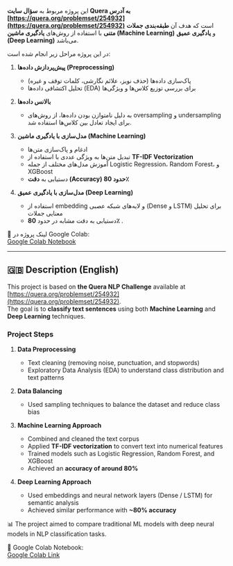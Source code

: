 
این پروژه مربوط به **سؤال سایت Quera به آدرس [https://quera.org/problemset/254932](https://quera.org/problemset/254932)** است که هدف آن **طبقه‌بندی جملات متنی** با استفاده از روش‌های **یادگیری ماشین (Machine Learning)** و **یادگیری عمیق (Deep Learning)** می‌باشد.  

در این پروژه مراحل زیر انجام شده است:

1. **پیش‌پردازش داده‌ها (Preprocessing)**  
   - پاک‌سازی داده‌ها (حذف نویز، علائم نگارشی، کلمات توقف و غیره)  
   - تحلیل اکتشافی داده‌ها (EDA) برای بررسی توزیع کلاس‌ها و ویژگی‌ها  

2. **بالانس داده‌ها**  
   - به دلیل نامتوازن بودن داده‌ها، از روش‌های oversampling و undersampling برای ایجاد تعادل بین کلاس‌ها استفاده شد.  

3. **مدل‌سازی با یادگیری ماشین (Machine Learning)**  
   - ادغام و پاک‌سازی متن‌ها  
   - تبدیل متن‌ها به ویژگی عددی با استفاده از **TF-IDF Vectorization**  
   - آموزش مدل‌های مختلف از جمله Logistic Regression، Random Forest، و XGBoost  
   - دستیابی به **دقت (Accuracy) حدود 80٪**

4. **مدل‌سازی با یادگیری عمیق (Deep Learning)**  
   - استفاده از embedding و لایه‌های شبکه عصبی (Dense و LSTM) برای تحلیل معنایی جملات  
   - دستیابی به دقت مشابه در حدود **80٪**
.

📎 لینک پروژه در Google Colab:  
[Google Colab Notebook](https://colab.research.google.com/drive/1_hM70Hauy-SRjYVbBWttB43-MtP92vw3)

---

## 🇬🇧 Description (English)

This project is based on **the Quera NLP Challenge** available at [https://quera.org/problemset/254932](https://quera.org/problemset/254932).  
The goal is to **classify text sentences** using both **Machine Learning** and **Deep Learning** techniques.

### Project Steps

1. **Data Preprocessing**  
   - Text cleaning (removing noise, punctuation, and stopwords)  
   - Exploratory Data Analysis (EDA) to understand class distribution and text patterns  

2. **Data Balancing**  
   - Used sampling techniques to balance the dataset and reduce class bias  

3. **Machine Learning Approach**  
   - Combined and cleaned the text corpus  
   - Applied **TF-IDF vectorization** to convert text into numerical features  
   - Trained models such as Logistic Regression, Random Forest, and XGBoost  
   - Achieved an **accuracy of around 80%**

4. **Deep Learning Approach**  
   - Used embeddings and neural network layers (Dense / LSTM) for semantic analysis  
   - Achieved similar performance with **~80% accuracy**

📊 The project aimed to compare traditional ML models with deep neural models in NLP classification tasks.

📎 Google Colab Notebook:  
[Google Colab Link](https://colab.research.google.com/drive/1_hM70Hauy-SRjYVbBWttB43-MtP92vw3)
